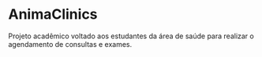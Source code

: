 # AnimaClinics
Projeto acadêmico voltado aos estudantes da área de saúde para realizar o agendamento de consultas e exames.
